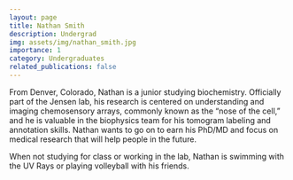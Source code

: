 ```yaml
---
layout: page
title: Nathan Smith
description: Undergrad
img: assets/img/nathan_smith.jpg
importance: 1
category: Undergraduates
related_publications: false
---
```


From Denver, Colorado, Nathan is a junior studying biochemistry. Officially part of the Jensen lab, his research is centered on understanding and imaging chemosensory arrays, commonly known as the “nose of the cell,” and he is valuable in the biophysics team for his tomogram labeling and annotation skills. Nathan wants to go on to earn his PhD/MD and focus on medical research that will help people in the future. 

When not studying for class or working in the lab, Nathan is swimming with the UV Rays or playing volleyball with his friends. 

